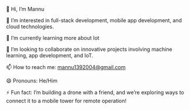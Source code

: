👋 Hi, I’m Mannu

👀 I’m interested in full-stack development, mobile app development, and cloud technologies.

🌱 I’m currently learning more about Iot

💞️ I’m looking to collaborate on innovative projects involving machine learning, app development, and IoT.

📫 How to reach me: mannu1392004@gmail.com

😄 Pronouns: He/Him

⚡ Fun fact: I’m building a drone with a friend, and we’re exploring ways to connect it to a mobile tower for remote operation!
